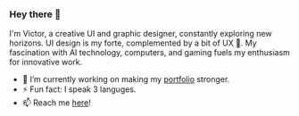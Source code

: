 ### Hey there 💚

I'm Victor, a creative UI and graphic designer, constantly exploring new horizons. UI design is my forte, complemented by a bit of UX 👀. My fascination with AI technology, computers, and gaming fuels my enthusiasm for innovative work.

- 🔭 I’m currently working on making my [portfolio](https://shad-cn-bfgtxkp4j-vtonu.vercel.app/) stronger.
- ⚡ Fun fact: I speak 3 languges.
- 📫 Reach me [here](https://victortonu.myportfolio.com/contact)!

